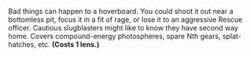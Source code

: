 Bad things can happen to a hoverboard. You could shoot it out near a bottomless pit, focus it in a fit of rage, or lose it to an aggressive Rescue officer. Cautious slugblasters might like to know they have second way home. Covers compound-energy photospheres, spare Nth gears, splat-hatches, etc. **(Costs 1 lens.)**